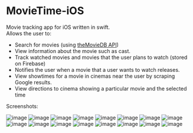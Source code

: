 # MovieTime-iOS
Movie tracking app for iOS written in swift.    
  Allows the user to:
- Search for movies (using [theMovieDB API](https://www.themoviedb.org/documentation/api))
- View information about the movie such as cast.
- Track watched movies and movies that the user plans to watch (stored on Firebase)
- Notifies the user when a movie that a user wants to watch releases.
- View showtimes for a movie in cinemas near the user by scraping Google results.
- View directions to cinema showing a particular movie and the selected time

Screenshots:

![image](https://user-images.githubusercontent.com/45277099/214243863-48374deb-cf6e-4a3a-86a4-a0d54bb04adb.png)
![image](https://user-images.githubusercontent.com/45277099/214244051-fdecae13-6f31-40b5-be5b-3232c3d66fc7.png)
![image](https://user-images.githubusercontent.com/45277099/214244139-b669be18-1561-4f41-9cca-15ccee057552.png)
![image](https://user-images.githubusercontent.com/45277099/214244200-da58aecb-c608-43bc-8420-406a46ae2f54.png)
![image](https://user-images.githubusercontent.com/45277099/214246069-7d242a11-faf3-4250-bd31-831af3edabf6.png)
![image](https://user-images.githubusercontent.com/45277099/214246275-a6e96118-3cf0-4bd3-9669-2497c98bba31.png)
![image](https://user-images.githubusercontent.com/45277099/214246141-f84a3d5a-bfea-44f4-9b20-fba90ca2e56d.png)
![image](https://user-images.githubusercontent.com/45277099/214244755-431a65fa-efc9-48bf-9696-892e81989dab.png)
![image](https://user-images.githubusercontent.com/45277099/214244448-18d80d6c-c21f-4f06-8326-a0bb18508787.png)
![image](https://user-images.githubusercontent.com/45277099/214245619-fae42dd5-4230-439c-987b-9f270d22160e.png)
![image](https://user-images.githubusercontent.com/45277099/214244640-38a84eb3-79cd-48dc-bd0e-e32f2e56897b.png)
![image](https://user-images.githubusercontent.com/45277099/214245387-4020d0ab-59ef-46ff-ad99-af665d8e144a.png)
![image](https://user-images.githubusercontent.com/45277099/214244513-35a2622c-a57b-445a-abe0-60707979b2f1.png)
![image](https://user-images.githubusercontent.com/45277099/214245253-45ef65c0-f2f3-4c12-bcc6-0a3e5205fd45.png)
![image](https://user-images.githubusercontent.com/45277099/214245220-1cab8e26-a477-4fb9-950a-6602118bb552.png)
![image](https://user-images.githubusercontent.com/45277099/214245321-cdc7c875-8566-471e-b511-e852779c87ff.png)
